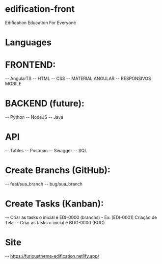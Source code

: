 # edification-front
Edification Education For Everyone


# Languages

# FRONTEND:

-- AngularTS
-- HTML
-- CSS
-- MATERIAL ANGULAR
-- RESPONSIVOS MOBILE 


# BACKEND (future):

-- Python
-- NodeJS
-- Java

# API 

-- Tables
-- Postman
-- Swagger
-- SQL


# Create Branchs (GitHub):

-- feat/sua_branch
-- bug/sua_branch

# Create Tasks (Kanban):
 
 -- Criar as tasks o inicial é EDI-0000 (branchs) - Ex: [EDI-0001] Criação de Tela 
 -- Criar as tasks o inicial é BUG-0000 (BUG)


 # Site 
  -- https://furioustheme-edification.netlify.app/ 